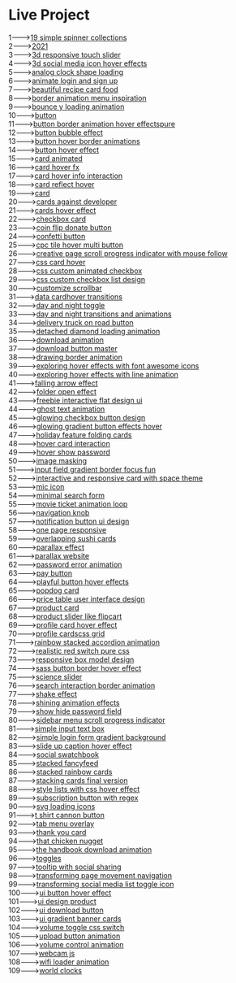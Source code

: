 <h1>Live Project</h1>
1---><a href="https://hawanbeats.github.io/html-css-js/19%20simple%20spinner%20collections/">19 simple spinner collections</a>
<br>
2---><a href="https://hawanbeats.github.io/html-css-js/2021/">2021</a>
<br>
3---><a href="https://hawanbeats.github.io/html-css-js/3d%20responsive%20touch%20slider/">3d responsive touch slider</a>
<br>
4---><a href="https://hawanbeats.github.io/html-css-js/3d%20social%20media%20icon%20hover%20effects/">3d social media icon hover effects</a>
<br>
5---><a href="https://hawanbeats.github.io/html-css-js/analog%20clock%20shape%20loading/">analog clock shape loading</a>
<br>
6---><a href="https://hawanbeats.github.io/html-css-js/animate%20login%20and%20sign%20up/">animate login and sign up</a>
<br>
7---><a href="https://hawanbeats.github.io/html-css-js/beatiful%20recipe%20card%20food/">beautiful recipe card food</a>
<br>
8---><a href="https://hawanbeats.github.io/html-css-js/border%20animation%20menu%20inspiration/">border animation menu inspiration</a>
<br>
9---><a href="https://hawanbeats.github.io/html-css-js/bounce%20y%20loading%20animation/">bounce y loading animation</a>
<br>
10---><a href="https://hawanbeats.github.io/html-css-js/button/">button</a>
<br>
11---><a href="https://hawanbeats.github.io/html-css-js/button%20border%20animation%20on%20hover%20effectspure/">button border animation hover effectspure</a>
<br>
12---><a href="https://hawanbeats.github.io/html-css-js/button%20bubble%20effect/">button bubble effect</a>
<br>
13---><a href="https://hawanbeats.github.io/html-css-js/button%20hover%20border%20animations/">button hover border animations</a>
<br>
14---><a href="https://hawanbeats.github.io/html-css-js/button%20hover%20effect/">button hover effect</a>
<br>
15---><a href="https://hawanbeats.github.io/html-css-js/card%20animated/">card animated</a>
<br>
16---><a href="https://hawanbeats.github.io/html-css-js/card%20hover%20fx/">card hover fx</a>
<br>
17---><a href="https://hawanbeats.github.io/html-css-js/card%20hover%20info%20interaction/">card hover info interaction</a>
<br>
18---><a href="https://hawanbeats.github.io/html-css-js/card%20reflect%20hover/">card reflect hover</a>
<br>
19---><a href="https://hawanbeats.github.io/html-css-js/card/">card</a>
<br>
20---><a href="https://hawanbeats.github.io/html-css-js/cards%20against%20developer/">cards against developer</a>
<br>
21---><a href="https://hawanbeats.github.io/html-css-js/cards%20hover%20effect/">cards hover effect</a>
<br>
22---><a href="https://hawanbeats.github.io/html-css-js/checkbox%20card/">checkbox card</a>
<br>
23---><a href="https://hawanbeats.github.io/html-css-js/coin%20flip%20donate%20button/">coin flip donate button</a>
<br>
24---><a href="https://hawanbeats.github.io/html-css-js/confetti%20button/">confetti button</a>
<br>
25---><a href="https://hawanbeats.github.io/html-css-js/cpc%20tile%20hover%20multi%20button/">cpc tile hover multi button</a>
<br>
26---><a href="https://hawanbeats.github.io/html-css-js/creative%20page%20scroll%20progress%20indicator%20with%20mouse%20follow/">creative page scroll progress indicator with mouse follow</a>
<br>
27---><a href="https://hawanbeats.github.io/html-css-js/css%20card%20hover/">css card hover</a>
<br>
28---><a href="https://hawanbeats.github.io/html-css-js/css%20custom%20animated%20checkbox/">css custom animated checkbox</a>
<br>
29---><a href="https://hawanbeats.github.io/html-css-js/css%20custom%20checkbox%20list%20design/">css custom checkbox list design</a>
<br>
30---><a href="https://hawanbeats.github.io/html-css-js/customize%20scrollbar/">customize scrollbar</a>
<br>
31---><a href="https://hawanbeats.github.io/html-css-js/data%20cardhover%20transitions/">data cardhover transitions</a>
<br>
32---><a href="https://hawanbeats.github.io/html-css-js/day%20and%20night%20toggle/">day and night toggle</a>
<br>
33---><a href="https://hawanbeats.github.io/html-css-js/day%20and%20night%20transitions%20and%20animations/">day and night transitions and animations</a>
<br>
34---><a href="https://hawanbeats.github.io/html-css-js/delivery%20truck%20on%20road%20button/">delivery truck on road button</a>
<br>
35---><a href="https://hawanbeats.github.io/html-css-js/detached%20diamond%20loading%20animation/">detached diamond loading animation</a>
<br>
36---><a href="https://hawanbeats.github.io/html-css-js/download%20animation/">download animation</a>
<br>
37---><a href="https://hawanbeats.github.io/html-css-js/download-button-master/">download button master</a>
<br>
38---><a href="https://hawanbeats.github.io/html-css-js/drawing%20border%20animation/">drawing border animation</a>
<br>
39---><a href="https://hawanbeats.github.io/html-css-js/exploring%20hover%20effects%20with%20font%20awesome%20icons/">exploring hover effects with font awesome icons</a>
<br>
40---><a href="https://hawanbeats.github.io/html-css-js/exploring%20hover%20effects%20with%20line%20animation/">exploring hover effects with line animation</a>
<br>
41---><a href="https://hawanbeats.github.io/html-css-js/falling%20arrow%20effect/">falling arrow effect</a>
<br>
42---><a href="https://hawanbeats.github.io/html-css-js/folder%20open%20effect/">folder open effect</a>
<br>
43---><a href="https://hawanbeats.github.io/html-css-js/freebie%20interactive%20flat%20design%20ui/">freebie interactive flat design ui</a>
<br>
44---><a href="https://hawanbeats.github.io/html-css-js/ghost%20text%20animation/">ghost text animation</a>
<br>
45---><a href="https://hawanbeats.github.io/html-css-js/glowing%20checkbox%20button%20design/">glowing checkbox button design</a>
<br>
46---><a href="https://hawanbeats.github.io/html-css-js/glowing%20gradient%20button%20effects%20on%20hover/">glowing gradient button effects hover</a>
<br>
47---><a href="https://hawanbeats.github.io/html-css-js/holiday%20feature%20folding%20cards/">holiday feature folding cards</a>
<br>
48---><a href="https://hawanbeats.github.io/html-css-js/hover%20card%20interaction/">hover card interaction</a>
<br>
49---><a href="https://hawanbeats.github.io/html-css-js/hover%20show%20password/">hover show password</a>
<br>
50---><a href="https://hawanbeats.github.io/html-css-js/image%20masking/">image masking</a>
<br>
51---><a href="https://hawanbeats.github.io/html-css-js/input%20field%20gradient%20border%20focus%20fun/">input field gradient border focus fun</a>
<br>
52---><a href="https://hawanbeats.github.io/html-css-js/interactive%20and%20responsive%20card%20with%20space%20theme/">interactive and responsive card with space theme</a>
<br>
53---><a href="https://hawanbeats.github.io/html-css-js/mic%20icon/">mic icon</a>
<br>
54---><a href="https://hawanbeats.github.io/html-css-js/minimal%20search%20form/">minimal search form</a>
<br>
55---><a href="https://hawanbeats.github.io/html-css-js/movie%20ticket%20animation%20loop/">movie ticket animation loop</a>
<br>
56---><a href="https://hawanbeats.github.io/html-css-js/navigation%20knob/">navigation knob</a>
<br>
57---><a href="https://hawanbeats.github.io/html-css-js/notification%20button%20ui%20design/">notification button ui design</a>
<br>
58---><a href="https://hawanbeats.github.io/html-css-js/one%20page%20responsive/">one page responsive</a>
<br>
59---><a href="https://hawanbeats.github.io/html-css-js/overlapping%20sushi%20cards/">overlapping sushi cards</a>
<br>
60---><a href="https://hawanbeats.github.io/html-css-js/parallax%20effect/">parallax effect</a>
<br>
61---><a href="https://hawanbeats.github.io/html-css-js/parallax%20website/">parallax website</a>
<br>
62---><a href="https://hawanbeats.github.io/html-css-js/password%20error%20animation/">password error animation</a>
<br>
63---><a href="https://hawanbeats.github.io/html-css-js/pay%20button/">pay button</a>
<br>
64---><a href="https://hawanbeats.github.io/html-css-js/playful%20button%20hover%20effects/">playful button hover effects</a>
<br>
65---><a href="https://hawanbeats.github.io/html-css-js/popdog%20card/">popdog card</a>
<br>
66---><a href="https://hawanbeats.github.io/html-css-js/price%20table%20user%20interface%20design/">price table user interface design</a>
<br>
67---><a href="https://hawanbeats.github.io/html-css-js/product%20card/">product card</a>
<br>
68---><a href="https://hawanbeats.github.io/html-css-js/product%20slider%20like%20flipcart/">product slider like flipcart</a>
<br>
69---><a href="https://hawanbeats.github.io/html-css-js/profile%20card%20hover%20effect/">profile card hover effect</a>
<br>
70---><a href="https://hawanbeats.github.io/html-css-js/profile%20cardscss%20grid/">profile cardscss grid</a>
<br>
71---><a href="https://hawanbeats.github.io/html-css-js/rainbow%20stacked%20accordion%20animation/">rainbow stacked accordion animation</a>
<br>
72---><a href="https://hawanbeats.github.io/html-css-js/realistic%20red%20switch%20pure%20css/">realistic red switch pure css</a>
<br>
73---><a href="https://hawanbeats.github.io/html-css-js/responsive%20box%20model%20design/">responsive box model design</a>
<br>
74---><a href="https://hawanbeats.github.io/html-css-js/sass%20button%20border%20hover%20effect/">sass button border hover effect</a>
<br>
75---><a href="https://hawanbeats.github.io/html-css-js/science%20slider/">science slider</a>
<br>
76---><a href="https://hawanbeats.github.io/html-css-js/search%20interaction%20border%20animation/">search interaction border animation</a>
<br>
77---><a href="https://hawanbeats.github.io/html-css-js/shake%20effect/">shake effect</a>
<br>
78---><a href="https://hawanbeats.github.io/html-css-js/shining%20text%20animation%20effects/">shining animation effects</a>
<br>
79---><a href="https://hawanbeats.github.io/html-css-js/show%20hide%20password%20field/">show hide password field</a>
<br>
80---><a href="https://hawanbeats.github.io/html-css-js/sidebar%20menu%20scroll%20progress%20indicator/">sidebar menu scroll progress indicator</a>
<br>
81---><a href="https://hawanbeats.github.io/html-css-js/simple%20input%20text%20box/">simple input text box</a>
<br>
82---><a href="https://hawanbeats.github.io/html-css-js/simple%20login%20form%20gradient%20background/">simple login form gradient background</a>
<br>
83---><a href="https://hawanbeats.github.io/html-css-js/slide%20up%20caption%20hover%20effect/">slide up caption hover effect</a>
<br>
84---><a href="https://hawanbeats.github.io/html-css-js/social%20swatchbook/">social swatchbook</a>
<br>
85---><a href="https://hawanbeats.github.io/html-css-js/stacked%20fancyfeed/">stacked fancyfeed</a>
<br>
86---><a href="https://hawanbeats.github.io/html-css-js/stacked%20rainbow%20cards/">stacked rainbow cards</a>
<br>
87---><a href="https://hawanbeats.github.io/html-css-js/stacking%20cards%20final%20version/">stacking cards final version</a>
<br>
88---><a href="https://hawanbeats.github.io/html-css-js/style%20lists%20with%20css%20hover%20effect/">style lists with css hover effect</a>
<br> 
89---><a href="https://hawanbeats.github.io/html-css-js/subscription%20button%20with%20regex/">subscription button with regex</a>
<br>
90---><a href="https://hawanbeats.github.io/html-css-js/svg%20loading%20icons/">svg loading icons</a>
<br>
91---><a href="https://hawanbeats.github.io/html-css-js/t%20shirt%20cannon%20button/">t shirt cannon button</a>
<br>
92---><a href="https://hawanbeats.github.io/html-css-js/tab%20menu%20overlay/">tab menu overlay</a>
<br>
93---><a href="https://hawanbeats.github.io/html-css-js/thank%20you%20card/">thank you card</a>
<br>
94---><a href="https://hawanbeats.github.io/html-css-js/that%20chicken%20nugget/">that chicken nugget</a>
<br>
95---><a href="https://hawanbeats.github.io/html-css-js/the%20handbook%20download%20animation/">the handbook download animation</a>
<br>
96---><a href="https://hawanbeats.github.io/html-css-js/toggles/">toggles</a>
<br>
97---><a href="https://hawanbeats.github.io/html-css-js/tooltip%20with%20social%20sharing/">tooltip with social sharing</a>
<br>
98---><a href="https://hawanbeats.github.io/html-css-js/transforming%20page%20movement%20navigation/">transforming page movement navigation</a>
<br>
99---><a href="https://hawanbeats.github.io/html-css-js/transforming%20social%20media%20list%20toggle%20icon/">transforming social media list toggle icon</a>
<br>
100---><a href="https://hawanbeats.github.io/html-css-js/ui%20button%20hover%20effect/">ui button hover effect</a>
<br>
101---><a href="https://hawanbeats.github.io/html-css-js/ui%20design%20product/">ui design product</a>
<br>
102---><a href="https://hawanbeats.github.io/html-css-js/ui%20download%20button/">ui download button</a>
<br>
103---><a href="https://hawanbeats.github.io/html-css-js/ui%20gradient%20banner%20cards/">ui gradient banner cards</a>
<br>
104---><a href="https://hawanbeats.github.io/html-css-js/volume%20toggle%20css%20switch/">volume toggle css switch</a>
<br>
105---><a href="https://hawanbeats.github.io/html-css-js/upload%20button%20animation/">upload button animation</a>
<br>
106---><a href="https://hawanbeats.github.io/html-css-js/volume%20control%20animation/">volume control animation</a>
<br>
107---><a href="https://hawanbeats.github.io/html-css-js/webcam%20js/">webcam js</a>
<br>
108---><a href="https://hawanbeats.github.io/html-css-js/wifi%20loader%20animation/">wifi loader animation</a>
<br>
109---><a href="https://hawanbeats.github.io/html-css-js/world%20clocks/">world clocks</a>
